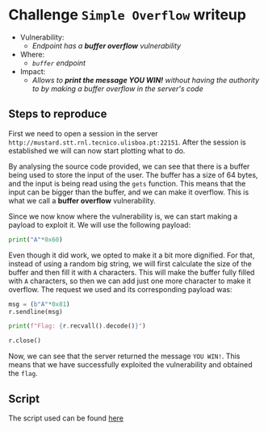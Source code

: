 # Challenge `Simple Overflow` writeup

- Vulnerability:
  - _Endpoint has a **buffer overflow** vulnerability_
- Where:
  - _`buffer` endpoint_
- Impact:
  - _Allows to **print the message YOU WIN!** without having the authority to by making a buffer overflow in the server's code_

## Steps to reproduce

First we need to open a session in the server `http://mustard.stt.rnl.tecnico.ulisboa.pt:22151`. After the session is established we will can now start plotting what to do.

By analysing the source code provided, we can see that there is a buffer being used to store the input of the user. The buffer has a size of 64 bytes, and the input is being read using the `gets` function. This means that the input can be bigger than the buffer, and we can make it overflow. This is what we call a **buffer overflow** vulnerability.

Since we now know where the vulnerability is, we can start making a payload to exploit it. We will use the following payload:

```python
print("A"*0x60)
```

Even though it did work, we opted to make it a bit more dignified. For that, instead of using a random big string, we will first calculate the size of the buffer and then fill it with `A` characters. This will make the buffer fully filled with `A` characters, so then we can add just one more character to make it overflow. The request we used and its corresponding payload was:

```python
msg = (b"A"*0x81)
r.sendline(msg)

print(f"Flag: {r.recvall().decode()}")

r.close()
```

Now, we can see that the server returned the message `YOU WIN!`. This means that we have successfully exploited the vulnerability and obtained the `flag`.


## Script

The script used can be found [here](simple_overflow_poc.py)
